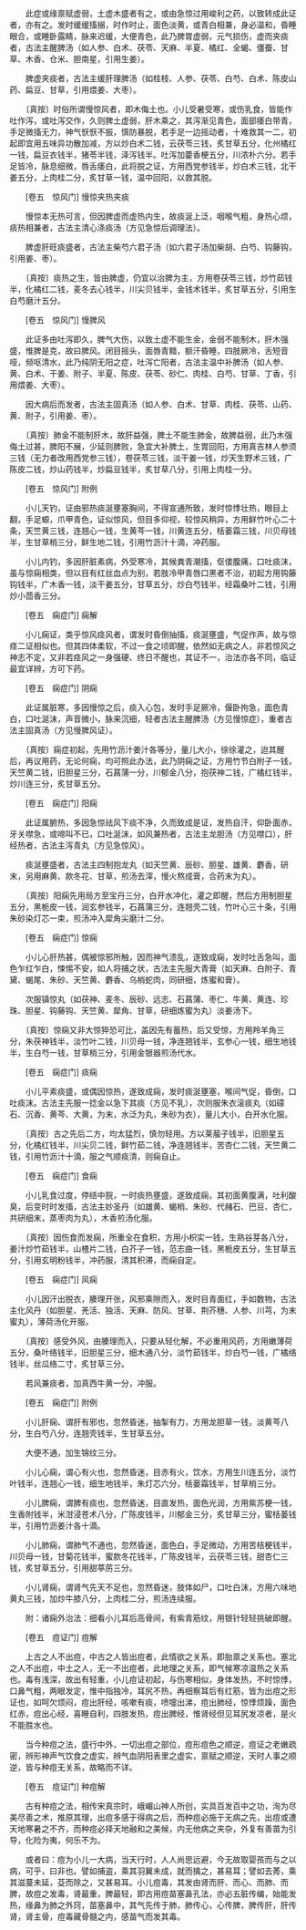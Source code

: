 <!-- { "loadSidebar": true } -->
　　此症或缘禀赋虚弱，土虚木盛者有之，或由急惊过用峻利之药，以致转成此证者，亦有之。发时缓缓搐搦，时作时止，面色淡黄，或青白相兼，身必温和，昏睡眼合，或睡卧露睛，脉来迟缓，大便青色，此乃脾胃虚弱，元气损伤，虚而夹痰者，古法主醒脾汤（如人参、白术、茯苓、天麻、半夏、橘红、全蝎、僵蚕、甘草、木香、仓米、胆南星，引用生姜）。

　　脾虚夹痰者，古法主缓肝理脾汤（如桂枝、人参、茯苓、白芍、白术、陈皮山药、扁豆、甘草，引用煨姜、大枣）。

　　〔真按〕时俗所谓慢惊风者，即木侮土也。小儿受暑受寒，或伤乳食，皆能作吐作泻，或吐泻交作，久则脾土虚弱，肝木乘之，其泻渐见青色，面部痿白带青，手足微搐无力，神气恹恹不振，慎防暴脱，若手足一边摇动者，十难救其一二，初起即宜用五味异功散加减，方以炒白术二钱，云茯苓三钱，炙甘草五分，化州橘红一钱，扁豆衣钱半，猪苓半钱，泽泻钱半。吐泻加藿香梗五分，川浓朴六分。若手足皆冷，脉息细微，唇舌痿白，此将脱之证，方用西党参钱半，炒白术三钱，北干姜五分，上肉桂二分，炙甘草一钱，温中回阳，以救其脱。

　　[卷五　惊风门] 慢惊夹热夹痰 

　　慢惊本无热可言，但因脾虚而虚热内生，故痰涎上泛，咽喉气粗，身热心烦，痰热相兼者，古法主清心涤痰汤（方见急惊后调理法）。

　　脾虚肝旺痰盛者，古法主柴芍六君子汤（如六君子汤加柴胡、白芍、钩藤钩，引用姜、枣）。

　　〔真按〕痰热之生，皆由脾虚，仍宜以治脾为主，方用卷茯苓三钱，炒竹茹钱半，化橘红二钱，麦冬去心钱半，川尖贝钱半，金钱术钱半，炙甘草五分，引用生白芍磨汁五分。

　　[卷五　惊风门] 慢脾风 

　　此证多由吐泻即久，脾气大伤，以致土虚不能生金，金弱不能制木，肝木强盛，惟脾是克，故曰脾风。闭目摇头，面唇青黯，额汗昏睡，四肢厥冷，舌短音哑，频呕清水，此乃纯阴无阳之症，吐泻亡阳者，古法主温中补脾汤（如人参、黄、白术、干姜、附子、半夏、陈皮、茯苓、砂仁、肉桂、白芍、甘草、丁香，引用煨姜、大枣）。

　　因大病后而发者，古法主固真汤（如人参、白术、甘草、肉桂、茯苓、山药、黄、附子，引用姜、枣）。

　　〔真按〕肺金不能制肝木，故肝益强，脾土不能生肺金，故脾益弱，此乃木强侮土过甚，脾阳不展，少延则脾败，急宜大补脾土，生胃回阳，方用真吉林人参须三钱（无力者改用西党参三钱），卷茯苓三钱，淡干姜一钱，炒天生野术三钱，广陈皮二钱，炒山药钱半，炒扁豆钱半，炙甘草八分，引用上肉桂一分。

　　[卷五　惊风门] 附例 

　　小儿天钓，证由邪热痰涎壅塞胸间，不得宣通所致，发时惊悸壮热，眼目上翻，手足螈，爪甲青色，证似惊风，但目多仰视，较惊风稍异，方用鲜竹叶心二十条，天竺黄三钱，连翘心一钱，生黄芩一钱，川黄连五分，栝蒌霜三钱，川贝母钱半，生甘草梢三分，鲜生地二钱，引用竹沥汁十滴，冲药服。

　　小儿内钓，多因肝脏素病，外受寒冷，其候粪青潮搐，伛偻腹痛，口吐痰沫，虽与惊痫相类，但以目有红丝血点为别，若肢冷甲青唇口黑者不治，初起方用钩藤钩钱半，广木香一钱，淡干姜五分，甘草五分，炒白芍钱半，经霜桑叶二钱，引用炒小茴香三分。

　　[卷五　痫症门] 痫解 

　　小儿痫证，类乎惊风痉风者，谓发时昏倒抽搐，痰涎壅盛，气促作声，故与惊痉二证相似也。但其四体柔软，不过一食之顷即醒，依然如无病之人，非若惊风之神志不定，又非若痉风之一身强硬、终日不醒也，其证不一，治法亦各不同，临证最宜详辨，方可下药。

　　[卷五　痫症门] 阴痫 

　　此证属脏寒，多因慢惊之后，痰入心包，发时手足厥冷，偃卧拘急，面色青白，口吐涎沫，声音微小，脉来沉细，轻者古法主醒脾汤（方见慢惊症），重者古法主固真汤（方见慢脾风证）。

　　〔真按〕痫症初起，先用竹沥汁姜汁各等分，量儿大小，徐徐灌之，迨其醒后，再议用药，无论何痫，均可照此办法，此乃阴痫之证，方用竹节白附子一钱，天竺黄二钱，旧胆星三分，石菖蒲一分，川郁金八分，抱茯神二钱，广橘红钱半，炒川连三分，炙甘草五分。

　　[卷五　痫症门] 阳痫 

　　此证属腑热，多因急惊祛风下痰不净，久而致成是证，发热自汗，仰卧面赤，牙关噤急，或啼叫不已，口吐涎沫，如风兼热者，古法主龙胆汤（方见噤口），肝经热者，古法主泻青丸（方见急惊风）。

　　痰涎壅盛者，古法主四制抱龙丸（如天竺黄、辰砂、胆星、雄黄、麝香，研末，另用麻黄、款冬花、甘草，煎汤去滓，慢火熬成膏，合药末为丸）。

　　〔真按〕阳痫先用局方至宝丹三分，白开水冲化，灌之即醒，然后方用制胆星五分，黑栀皮一钱，润玄参钱半，石菖蒲三分，连翘壳二钱，竹叶心三十条，引用朱砂染灯芯一束，煎汤冲入犀角尖磨汁二分。

　　[卷五　痫症门] 惊痫 

　　小儿心肝热甚，偶被惊邪所触，因而神气溃乱，逐致成痫，发时吐舌急叫，面色乍红乍白，悚惕不安，如人将捕之状，古法主先服大青膏（如天麻、白附子、青黛、蝎尾、朱砂、天竺黄、麝香、乌梢蛇肉，同研细，炼蜜和膏）。

　　次服镇惊丸（如茯神、麦冬、辰砂、远志、石菖蒲、枣仁、牛黄、黄连、珍珠、胆星、钩藤钩、天竺黄、犀角、甘草，研细炼蜜为丸）淡姜汤下。

　　〔真按〕惊痫又非大惊猝恐可比，盖因先有蓄热，后又受惊，方用羚羊角三分，朱茯神钱半，淡竹叶二钱，川贝母一钱，净连翘钱半，玄参心一钱，细生地钱半，生白芍一钱，甘草梢三分，引用金银器煎汤代水。

　　[卷五　痫症门] 痰痫 

　　小儿平素痰盛，或偶因惊热，遂致成痫，发时痰涎壅塞，喉间气促，昏倒，口吐痰沫。古法主先服一捻金以急下其痰（方见不乳），次则服朱衣滚痰丸（如礞石、沉香、黄芩、大黄，为末，水泛为丸，朱砂为衣），量儿大小，白开水化服。

　　〔真按〕古之先后二方，均太猛烈，慎勿轻用。方以莱菔子钱半，旧胆星五分，化橘红钱半，川尖贝二钱，鲜竹茹二钱，净连翘钱半，苦杏仁二钱，天竺黄二钱，引用竹沥汁十滴，服之气顺痰清，则痫自止。

　　[卷五　痫症门] 食痫 

　　小儿乳食过度，停结中脘，一时痰热壅盛，遂致成痫，其初面黄腹满，吐利酸臭，后变时时发搐，古法主妙圣丹（如雄黄、蝎梢、朱砂、代赭石、巴豆、杏仁，共研细末，蒸枣肉为丸），木香煎汤化服。

　　〔真按〕因伤食而发痫，所重全在食积，方用小枳实一钱，生熟谷芽各八分，姜汁炒竹茹钱半，山楂片二钱，白芥子一钱，范志曲一钱，黑栀皮五分，生甘草五分，引用玄明粉钱半，冲药服，清其积滞，而痫自定。

　　[卷五　痫症门] 风痫 

　　小儿因汗出脱衣，腠理开张，风邪乘隙而入，发时目青面红，手如数物，古法主化风丹（如胆星、羌活、独活、天麻、防风、甘草、荆芥穗、人参、川芎，为末蜜丸），薄荷汤化开服。

　　〔真按〕感受外风，由腠理而入，只要从轻化解，不必重用风药，方用嫩薄荷五分，桑叶络钱半，旧胆星三分，细木通八分，淡竹茹钱半，炒白芍一钱，广橘络钱半，丝瓜络二寸，炙甘草三分。

　　若风兼痰者，加真西牛黄一分，冲服。

　　[卷五　痫症门] 附例 

　　小儿肝痫、谓肝有邪也，忽然昏迷，抽掣有力，方用龙胆草一钱，淡黄芩八分，生白芍八分，连翘壳钱半，生甘草五分。

　　大便不通，加生锦纹三分。

　　小儿心痫，谓心有火也，忽然昏迷，目赤有火，饮水，方用生川连五分，淡竹叶钱半，连翘心一钱，细生地钱半，朱灯芯六分，栝蒌霜钱半，甘草梢三分。

　　小儿脾痫，谓脾有痰也，忽然昏迷，目直发热，面色光润，方用紫苏梗一钱，生香附钱半，米泔浸苍术八分，广陈皮钱半，川郁金三分，炙甘草三分，蜜栝蒌钱半，引用竹沥姜汁各十滴。

　　小儿肺痫，谓肺气不通也，忽然昏迷，面色白，手足微动，方用苦桔梗钱半，川贝母一钱，甘菊花钱半，蜜款冬花钱半，广陈皮钱半，云茯苓三钱，甜杏仁三钱，炙甘草五分，引用甜葶苈三分。

　　小儿肾痫，谓肾气先天不足也，忽然昏迷，肢体如尸，口吐白沫，方用六味地黄丸三钱，加炒牛膝八分，上肉桂二分，煎汤连续服。

　　附：诸痫外治法：细看小儿耳后高骨间，有紫青筋纹，用银针轻轻挑破即醒。

　　[卷五　痘证门] 痘解 

　　上古之人不出痘，中古之人皆出痘者，此情欲之关系，即胎禀之关系也。塞北之人不出痘，中土之人，无一不出痘者，此地理之关系，即气候寒凉温热之关系也。毒有浅深，故出有轻重，小儿痘证初起，与伤寒相似，身体发热，不时惊悸，口鼻气粗，两眼发定，惟中指独冷，耳尻不热，再细察耳后有红筋，皆为出痘之形证也，如呵欠烦闷，痘出肝经，咳嗽有痰，喷嚏出涕，痘出肺经，惊悸烦躁，面色红赤，痘出心经，喜睡自利，四肢发热，痘出脾经，惟肾经但见耳尻发凉者，是火不能胜水也。

　　当今种痘之法，盛行中外，一切出痘之部位，痘形痘色之顺逆，痘证之老嫩疏密，辨形神声气饮食之虚实，辨气血阴阳表里之虚实，禀赋之顺逆，天时人事之顺逆，皆与种痘无关系，故略而不详。

　　[卷五　痘证门] 种痘解 

　　古有种痘之法，相传宋真宗时，峨嵋山神人所创，实具百发百中之功，洵为尽美尽善之术，推原其理，出痘多感于得病之后，而种痘必施于无病之先，出痘或遭天地寒暑之不齐，而种痘必择天地融和之美候，内无他病之夹杂，外复有善苗为引导，化险为夷，何乐不为。

　　或者曰：痘为小儿一大病，当天行时，人人尚思远避，今无故取婴孩而与之以病，可乎，曰非也。譬如捕盗，乘其羽翼未成，就而擒之，甚易耳；譬如去莠，乘其滋蔓未延，芟而除之，又甚易耳。小儿痘毒，其发由肾而肝、而心、而肺、而脾，故痘之发毒，肾最重，脾最轻，即古用痘苗塞鼻孔法，亦必五脏传编，始能发热，缘鼻为肺之外窍，苗塞鼻中，其气先传于肺，肺传心，心传脾，脾传肝，肝传肾，肾主骨，痘毒藏骨髓之内，感苗气而发其毒。

